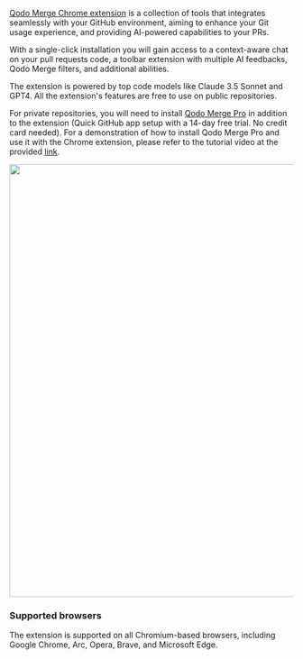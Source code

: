 [Qodo Merge Chrome extension](https://chromewebstore.google.com/detail/pr-agent-chrome-extension/ephlnjeghhogofkifjloamocljapahnl) is a collection of tools that integrates seamlessly with your GitHub environment, aiming to enhance your Git usage experience, and providing AI-powered capabilities to your PRs.

With a single-click installation you will gain access to a context-aware chat on your pull requests code, a toolbar extension with multiple AI feedbacks, Qodo Merge filters, and additional abilities.

The extension is powered by top code models like Claude 3.5 Sonnet and GPT4. All the extension's features are free to use on public repositories.

For private repositories, you will need to install [Qodo Merge Pro](https://github.com/apps/qodo-merge-pro) in addition to the extension  (Quick GitHub app setup with a 14-day free trial. No credit card needed).
For a demonstration of how to install Qodo Merge Pro and use it with the Chrome extension, please refer to the tutorial video at the provided [link](https://codium.ai/images/pr_agent/private_repos.mp4).

<img src="https://codium.ai/images/pr_agent/PR-AgentChat.gif" width="768">

### Supported browsers

The extension is supported on all Chromium-based browsers, including Google Chrome, Arc, Opera, Brave, and Microsoft Edge.
